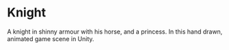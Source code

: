 # Knight
A knight in shinny armour with his horse, and a princess. In this hand drawn, animated game scene in Unity.
